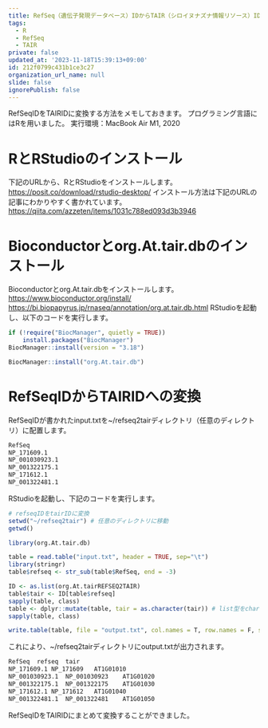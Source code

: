 ```yaml
---
title: RefSeq（遺伝子発現データベース）IDからTAIR（シロイヌナズナ情報リソース）IDへの変換
tags:
  - R
  - RefSeq
  - TAIR
private: false
updated_at: '2023-11-18T15:39:13+09:00'
id: 212f0799c431b1ce3c27
organization_url_name: null
slide: false
ignorePublish: false
---
```

RefSeqIDをTAIRIDに変換する方法をメモしておきます。
プログラミング言語にはRを用いました。
実行環境：MacBook Air M1, 2020

# RとRStudioのインストール
下記のURLから、RとRStudioをインストールします。
https://posit.co/download/rstudio-desktop/
インストール方法は下記のURLの記事にわかりやすく書かれています。
https://qiita.com/azzeten/items/1031c788ed093d3b3946

# Bioconductorとorg.At.tair.dbのインストール
Bioconductorとorg.At.tair.dbをインストールします。
https://www.bioconductor.org/install/
https://bi.biopapyrus.jp/rnaseq/annotation/org.at.tair.db.html
RStudioを起動し、以下のコードを実行します。
```R
if (!require("BiocManager", quietly = TRUE))
    install.packages("BiocManager")
BiocManager::install(version = "3.18")

BiocManager::install("org.At.tair.db")
```

# RefSeqIDからTAIRIDへの変換
RefSeqIDが書かれたinput.txtを~/refseq2tairディレクトリ（任意のディレクトリ）に配置します。
```input.txt
RefSeq
NP_171609.1
NP_001030923.1
NP_001322175.1
NP_171612.1
NP_001322481.1
```
RStudioを起動し、下記のコードを実行します。
```R
# refseqIDをtairIDに変換
setwd("~/refseq2tair") # 任意のディレクトリに移動
getwd()

library(org.At.tair.db)

table = read.table("input.txt", header = TRUE, sep="\t")
library(stringr)
table$refseq <- str_sub(table$RefSeq, end = -3)

ID <- as.list(org.At.tairREFSEQ2TAIR)
table$tair <- ID[table$refseq]
sapply(table, class)
table <- dplyr::mutate(table, tair = as.character(tair)) # list型をcharacter型に変換
sapply(table, class)

write.table(table, file = "output.txt", col.names = T, row.names = F, sep="\t", quote = F)
```
これにより、~/refseq2tairディレクトリにoutput.txtが出力されます。
```output.txt
RefSeq	refseq	tair
NP_171609.1	NP_171609	AT1G01010
NP_001030923.1	NP_001030923	AT1G01020
NP_001322175.1	NP_001322175	AT1G01030
NP_171612.1	NP_171612	AT1G01040
NP_001322481.1	NP_001322481	AT1G01050
```
RefSeqIDをTAIRIDにまとめて変換することができました。
